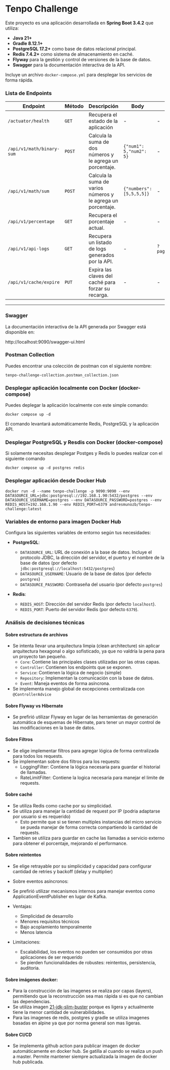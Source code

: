 # Tenpo Challenge
Este proyecto es una aplicación desarrollada en **Spring Boot 3.4.2** que utiliza:
- **Java 21+**
- **Gradle 8.12.1+**
- **PostgreSQL 17.2+** como base de datos relacional principal.
- **Redis 7.4.2+** como sistema de almacenamiento en caché.
- **Flyway** para la gestión y control de versiones de la base de datos.
- **Swagger** para la documentación interactiva de la API.

Incluye un archivo ```docker-compose.yml``` para desplegar los servicios de forma rápida.

### **Lista de Endpoints**

| **Endpoint**              | **Método** | **Descripción**                                              | **Body**                 | **Params**         |
|---------------------------|------------|--------------------------------------------------------------|--------------------------|--------------------|
| `/actuator/health`        | `GET`      | Recupera el estado de la aplicación                          | -                        | -                  |
| `/api/v1/math/binary-sum` | `POST`     | Calcula la suma de dos números y le agrega un porcentaje.    | `{"num1": 5,"num2": 5}`  | -                  |
| `/api/v1/math/sum`        | `POST`     | Calcula la suma de varios números y le agrega un porcentaje. | `{"numbers": [5,5,5,5]}` | -                  |
| `/api/v1/percentage`      | `GET`      | Recupera el porcentaje actual.                               | -                        | -                  |
| `/api/v1/api-logs`        | `GET`      | Recupera un listado de logs generados por la API.            | -                        | `?page=27&size=10` |
| `/api/v1/cache/expire`    | `PUT`      | Expira las claves del caché para forzar su recarga.          | -                        | -                  |

---

### Swagger

La documentación interactiva de la API generada por Swagger está disponible en:

http://localhost:9090/swagger-ui.html

### Postman Collection

Puedes encontrar una colección de postman con el siguiente nombre:

```tenpo-challenge-collection.postman_collection.json ```

### Desplegar aplicación localmente con Docker (docker-compose)

Puedes deplegar la aplicación localmente con este simple comando:
```
docker compose up -d
```
El comando levantará automáticamente Redis, PostgreSQL y la aplicación API.

### Desplegar PostgreSQL y Resdis con Docker (docker-compose)

Si solamente necesitas desplegar Postges y Redis lo puedes realizar con el siguiente comando
```
docker compose up -d postgres redis
```

### Desplegar aplicación desde Docker Hub

```
docker run -d --name tenpo-challenge -p 9090:9090 --env DATASOURCE_URL=jdbc:postgresql://192.168.1.90:5432/postgres --env DATASOURCE_USERNAME=postgres --env DATASOURCE_PASSWORD=postgres --env REDIS_HOST=192.168.1.90 --env REDIS_PORT=6379 andresmunozb/tenpo-challenge:latest
```

### Variables de entorno para imagen Docker Hub

Configura las siguientes variables de entorno según tus necesidades:

- **PostgreSQL**:
  - `DATASOURCE_URL`: URL de conexión a la base de datos. Incluye el protocolo JDBC, la dirección del servidor, el puerto y el nombre de la base de datos (por defecto ```jdbc:postgresql://localhost:5432/postgres```)
  - `DATASOURCE_USERNAME`: Usuario de la base de datos (por defecto ```postgres```)
  - `DATASOURCE_PASSWORD`: Contraseña del usuario (por defecto ```postgres```)

- **Redis**:
  - `REDIS_HOST`: Dirección del servidor Redis (por defecto `localhost`).
  - `REDIS_PORT`: Puerto del servidor Redis (por defecto `6379`).


### Análisis de decisiones técnicas

#### Sobre estructura de archivos
  * Se intenta llevar una arquitectura limpia (clean architecture) sin aplicar arquitectura hexagonal o algo sofisticado, ya que no valdría la pena para un proyecto tan pequeño.
    * `Core`: Contiene las principales clases utilizadas por las otras capas.
    * `Controller`: Contienen los endpoints que se exponen.
    * `Service`: Contienen la lógica de negocio (simple)
    * `Repository`: Implementan la comunicación con la base de datos.
    * `Event`: Maneja eventos de forma asíncrona.
  * Se  implementa manejo global de excepciones centralizada con `@ControllerAdvice`

#### Sobre Flyway vs Hibernate
  * Se prefirió utilizar Flyway en lugar de las herramientas de generación automática de esquemas de Hibernate, pars tener un mayor control de las modificaciones en la base de datos.

#### Sobre Filtros
  * Se elige implementar filtros para agregar lógica de forma centralizada para todos los requests.
  * Se implementan sobre dos filtros para los requests:
    * LoggingFilter: Contiene la lógica necesaria para guardar el historial de llamadas.
    * RateLimitFilter: Contiene la logica necesaria para manejar el limite de requests.

#### Sobre caché
  * Se utiliza Redis como cache por su simplicidad.
  * Se utiliza para manejar la cantidad de request por IP (podria adaptarse por usuario si es requerido)
    * Esto permite que si se tienen multiples instancias del micro servicio se pueda manejar de forma correcta compartiendo la cantidad de requests.
  * Tambien se utiliza para guardar en cache las llamadas a servicio externo para obtener el porcentaje, mejorando el performance.

#### Sobre reintentos
* Se elige retrayable por su simplicidad y capacidad para configurar cantidad de retries y backoff (delay y multiplier)

* Sobre eventos asíncronos:
* Se prefirió utilizar mecanismos internos para manejar eventos como ApplicationEventPublisher en lugar de Kafka.
* Ventajas:
  * Simplicidad de desarrollo
  * Menores requisitos técnicos
  * Bajo acoplamiento temporalmente
  * Menos latencia
* Limitaciones:
  * Escalabilidad, los eventos no pueden ser consumidos por otras aplicaciones de ser requerido
  * Se pierden funcionalidades de robustes: reintentos, persistencia, auditoria.

#### Sobre imágenes docker:
* Para la construcción de las imagenes se realiza por capas (layers), permitiendo que la reconstrucción sea mas rápida si es que no cambian las dependencias.
* Se utiliza imagen [21-jdk-slim-buster](https://hub.docker.com/layers/library/openjdk/21-jdk-slim-buster/images/sha256-4d4212d0216b3846a3afa1b65de764f4a76313ab8753e3c05590f187b2c253ee) porque es ligera y actualmente tiene la menor cantidad de vulnerabilidades.
* Para las imagenes de redis, postgres y gradle se utiliza imagenes basadas en alpine ya que por norma general son mas ligeras.

#### Sobre CI/CD
* Se implementa github action para publicar imagen de docker automáticamente en docker hub. Se gatilla al cuando se realiza un push a master. Permite mantener siempre actualizada la imagen de docker hub publicada.


